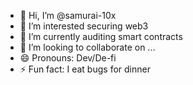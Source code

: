 - 👋 Hi, I’m @samurai-10x
- 👀 I’m interested securing web3
- 🌱 I’m currently auditing smart contracts
- 💞️ I’m looking to collaborate on ...
- 😄 Pronouns: Dev/De-fi
- ⚡ Fun fact: I eat bugs for dinner

<!---
samurai-10x/samurai-10x is a ✨ special ✨ repository because its `README.md` (this file) appears on your GitHub profile.
You can click the Preview link to take a look at your changes.
--->
